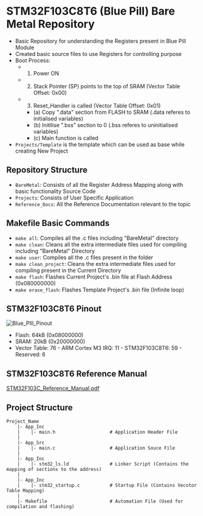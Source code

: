 # STM32F103C8T6 (Blue Pill) Bare Metal Repository
  - Basic Repository for understanding the Registers present in Blue Pill Module
  - Created basic source files to use Registers for controlling purpose
  - Boot Process:
      - 1. Power ON
      - 2. Stack Pointer (SP) points to the top of SRAM (Vector Table Offset: 0x00)
      - 3. Reset_Handler is called (Vector Table Offset: 0x01)
         - (a) Copy ".data" section from FLASH to SRAM (.data referes to initialised variables)
         - (b) Initilise ".bss" section to 0 (.bss referes to uninitialised variables)
         - (c) Main function is called
  - `Projects/Template` is the template which can be used as base while creating New Project

## Repository Structure
  - `BareMetal`: Consists of all the Register Address Mapping along with basic functionality Source Code
  - `Projects`: Consists of User Specific Application
  - `Reference_Docs`: All the Reference Documentation relevant to the topic

## Makefile Basic Commands
  - `make all`: Compiles all the .c files including "BareMetal" directory
  - `make clean`: Cleans all the extra intermediate files used for compiling including "BareMetal" Directory
  - `make user`: Compiles all the .c files present in the folder
  - `make clean_project`: Cleans the extra intermediate files used for compiling present in the Current Directory
  - `make flash`: Flashes Current Project's .bin file at Flash Address (0x080000000)
  - `make erase_flash`: Flashes Template Project's .bin file (Infinite loop) 

## STM32F103C8T6 Pinout
![Blue_PIll_Pinout](https://github.com/user-attachments/assets/13d3a619-ac7a-4799-9715-64730e110f1b)
  - Flash: 64kB (0x08000000)
  - SRAM: 20kB (0x20000000)
  - Vector Table: 76
        - ARM Cortex M3 IRQ: 11
        - STM32F103C8T6: 59 
        - Reserved: 6

## STM32F103C8T6 Reference Manual
[STM32F103C_Reference_Manual.pdf](https://github.com/user-attachments/files/17596951/STM32F103C_Reference_Manual.pdf)

## Project Structure
```
Project_Name
    |- App_Inc
    |    |- main.h                    # Application Header File
    |
    |- App_Src
    |    |- main.c                    # Application Souce File
    |
    |- App_Inc
    |    |- stm32_ls.ld               # Linker Script (Contains the mapping of sections to the address)
    |
    |- App_Inc
    |    |- stm32_startup.c           # Startup File (Contains Vecotor Table Mapping)
    |
    |- Makefile                       # Automation File (Used for compilation and flashing)
```
